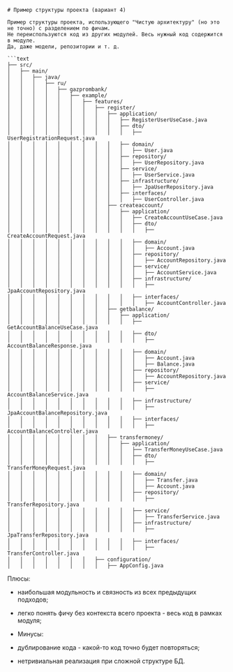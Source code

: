 ```text
# Пример структуры проекта (вариант 4)

Пример структуры проекта, использующего "Чистую архитектуру" (но это не точно) с разделением по фичам.
Не переиспользуются код из других модулей. Весь нужный код содержится в модуле.
Да, даже модели, репозитории и т. д.

```text
├── src/
│   ├── main/
│   │   ├── java/
│   │   │   ├── ru/
│   │   │   │   ├── gazprombank/
│   │   │   │   │   ├── example/
│   │   │   │   │   │   ├── features/
│   │   │   │   │   │   │   ├── register/
│   │   │   │   │   │   │   │   ├── application/
│   │   │   │   │   │   │   │   │   ├── RegisterUserUseCase.java
│   │   │   │   │   │   │   │   │   ├── dto/
│   │   │   │   │   │   │   │   │   │   ├── UserRegistrationRequest.java
│   │   │   │   │   │   │   │   │   ├── domain/
│   │   │   │   │   │   │   │   │   │   ├── User.java
│   │   │   │   │   │   │   │   │   ├── repository/
│   │   │   │   │   │   │   │   │   │   ├── UserRepository.java
│   │   │   │   │   │   │   │   │   ├── service/
│   │   │   │   │   │   │   │   │   │   ├── UserService.java
│   │   │   │   │   │   │   │   │   ├── infrastructure/
│   │   │   │   │   │   │   │   │   │   ├── JpaUserRepository.java
│   │   │   │   │   │   │   │   │   ├── interfaces/
│   │   │   │   │   │   │   │   │   │   ├── UserController.java
│   │   │   │   │   │   │   │   ├── createaccount/
│   │   │   │   │   │   │   │   │   ├── application/
│   │   │   │   │   │   │   │   │   │   ├── CreateAccountUseCase.java
│   │   │   │   │   │   │   │   │   │   ├── dto/
│   │   │   │   │   │   │   │   │   │   │   ├── CreateAccountRequest.java
│   │   │   │   │   │   │   │   │   │   ├── domain/
│   │   │   │   │   │   │   │   │   │   │   ├── Account.java
│   │   │   │   │   │   │   │   │   │   ├── repository/
│   │   │   │   │   │   │   │   │   │   │   ├── AccountRepository.java
│   │   │   │   │   │   │   │   │   │   ├── service/
│   │   │   │   │   │   │   │   │   │   │   ├── AccountService.java
│   │   │   │   │   │   │   │   │   │   ├── infrastructure/
│   │   │   │   │   │   │   │   │   │   │   ├── JpaAccountRepository.java
│   │   │   │   │   │   │   │   │   │   ├── interfaces/
│   │   │   │   │   │   │   │   │   │   │   ├── AccountController.java
│   │   │   │   │   │   │   │   ├── getbalance/
│   │   │   │   │   │   │   │   │   ├── application/
│   │   │   │   │   │   │   │   │   │   ├── GetAccountBalanceUseCase.java
│   │   │   │   │   │   │   │   │   │   ├── dto/
│   │   │   │   │   │   │   │   │   │   │   ├── AccountBalanceResponse.java
│   │   │   │   │   │   │   │   │   │   ├── domain/
│   │   │   │   │   │   │   │   │   │   │   ├── Account.java
│   │   │   │   │   │   │   │   │   │   │   ├── Balance.java
│   │   │   │   │   │   │   │   │   │   ├── repository/
│   │   │   │   │   │   │   │   │   │   │   ├── AccountRepository.java
│   │   │   │   │   │   │   │   │   │   ├── service/
│   │   │   │   │   │   │   │   │   │   │   ├── AccountBalanceService.java
│   │   │   │   │   │   │   │   │   │   ├── infrastructure/
│   │   │   │   │   │   │   │   │   │   │   ├── JpaAccountBalanceRepository.java
│   │   │   │   │   │   │   │   │   │   ├── interfaces/
│   │   │   │   │   │   │   │   │   │   │   ├── AccountBalanceController.java
│   │   │   │   │   │   │   │   ├── transfermoney/
│   │   │   │   │   │   │   │   │   ├── application/
│   │   │   │   │   │   │   │   │   │   ├── TransferMoneyUseCase.java
│   │   │   │   │   │   │   │   │   │   ├── dto/
│   │   │   │   │   │   │   │   │   │   │   ├── TransferMoneyRequest.java
│   │   │   │   │   │   │   │   │   │   ├── domain/
│   │   │   │   │   │   │   │   │   │   │   ├── Transfer.java
│   │   │   │   │   │   │   │   │   │   │   ├── Account.java
│   │   │   │   │   │   │   │   │   │   ├── repository/
│   │   │   │   │   │   │   │   │   │   │   ├── TransferRepository.java
│   │   │   │   │   │   │   │   │   │   ├── service/
│   │   │   │   │   │   │   │   │   │   │   ├── TransferService.java
│   │   │   │   │   │   │   │   │   │   ├── infrastructure/
│   │   │   │   │   │   │   │   │   │   │   ├── JpaTransferRepository.java
│   │   │   │   │   │   │   │   │   │   ├── interfaces/
│   │   │   │   │   │   │   │   │   │   │   ├── TransferController.java
│   │   │   │   │   │   │   ├── configuration/
│   │   │   │   │   │   │   │   ├── AppConfig.java
```

Плюсы:
- наибольшая модульность и связность из всех предыдущих подходов;
- легко понять фичу без контекста всего проекта - весь код в рамках модуля;

- Минусы:
- дублирование кода - какой-то код точно будет повторяться; 
- нетривиальная реализация при сложной структуре БД.  